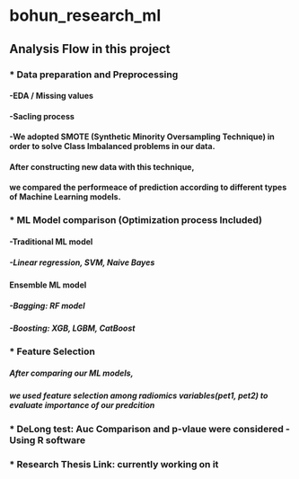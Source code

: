 # bohun_research_ml
## Analysis Flow in this project

### * Data preparation and Preprocessing 
#### -EDA / Missing values 
#### -Sacling process 
#### -We adopted SMOTE (Synthetic Minority Oversampling Technique) in order to solve Class Imbalanced problems in our data. 
#### After constructing new data with this technique, 
#### we compared the performeace of prediction according to different types of Machine Learning models. 

### * ML Model comparison (Optimization process Included)  
#### -Traditional ML model 
##### -Linear regression, SVM, Naive Bayes 
#### Ensemble ML model
##### -Bagging: RF model
##### -Boosting: XGB, LGBM, CatBoost

### * Feature Selection 
##### After comparing our ML models, 
##### we used feature selection among radiomics variables(pet1, pet2) to evaluate importance of our predcition

### * DeLong test: Auc Comparison and p-vlaue were considered - Using R software
### * Research Thesis Link: currently working on it 

